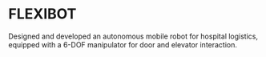 # FLEXIBOT
Designed and developed an autonomous mobile robot for hospital logistics, equipped with a 6-DOF manipulator for door and elevator interaction.
